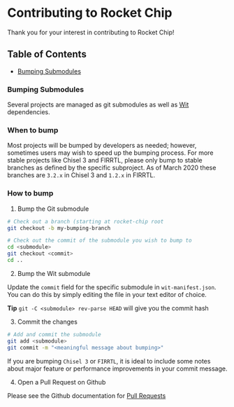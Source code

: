 Contributing to Rocket Chip
=====================

Thank you for your interest in contributing to Rocket Chip!

## Table of Contents

+ [Bumping Submodules](#bumping)

### <a name="bumping"></a> Bumping Submodules

Several projects are managed as git submodules as well as [Wit](https://github.com/sifive/wit) dependencies.

### When to bump

Most projects will be bumped by developers as needed; however,
sometimes users may wish to speed up the bumping process.
For more stable projects like Chisel 3 and FIRRTL,
please only bump to stable branches as defined by the specific subproject.
As of March 2020 these branches are `3.2.x` in Chisel 3 and `1.2.x` in FIRRTL.

### How to bump

1. Bump the Git submodule

```bash
# Check out a branch (starting at rocket-chip root
git checkout -b my-bumping-branch

# Check out the commit of the submodule you wish to bump to
cd <submodule>
git checkout <commit>
cd ..
```

2. Bump the Wit submodule

Update the `commit` field for the specific submodule in `wit-manifest.json`.
You can do this by simply editing the file in your text editor of choice.

**Tip** `git -C <submodule> rev-parse HEAD` will give you the commit hash

3. Commit the changes

```bash
# Add and commit the submodule
git add <submodule>
git commit -m "<meaningful message about bumping>"
```

If you are bumping `Chisel 3` or `FIRRTL`, it is ideal to include some notes about
major feature or performance improvements in your commit message.

4. Open a Pull Request on Github

Please see the Github documentation for [Pull Requests](https://help.github.com/en/github/collaborating-with-issues-and-pull-requests/proposing-changes-to-your-work-with-pull-requests)
